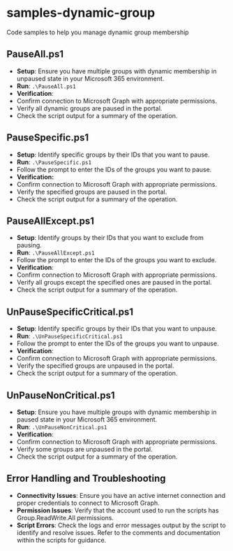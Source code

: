 # samples-dynamic-group
Code samples to help you manage dynamic group membership

## PauseAll.ps1
- **Setup**: Ensure you have multiple groups with dynamic membership in unpaused state in your Microsoft 365 environment.
- **Run**: `.\PauseAll.ps1`
- **Verification**: 
- Confirm connection to Microsoft Graph with appropriate permissions.
- Verify all dynamic groups are paused in the portal.
- Check the script output for a summary of the operation.

## PauseSpecific.ps1
- **Setup**: Identify specific groups by their IDs that you want to pause.
- **Run**: `.\PauseSpecific.ps1`
- Follow the prompt to enter the IDs of the groups you want to pause.
- **Verification:**
- Confirm connection to Microsoft Graph with appropriate permissions.
- Verify the specified groups are paused in the portal.
- Check the script output for a summary of the operation.

## PauseAllExcept.ps1
- **Setup**: Identify groups by their IDs that you want to exclude from pausing.
- **Run**: `.\PauseAllExcept.ps1`
- Follow the prompt to enter the IDs of the groups you want to exclude.
- **Verification**:
- Confirm connection to Microsoft Graph with appropriate permissions.
- Verify all groups except the specified ones are paused in the portal.
- Check the script output for a summary of the operation.

## UnPauseSpecificCritical.ps1
- **Setup**: Identify specific groups by their IDs that you want to unpause.
- **Run**: `.\UnPauseSpecificCritical.ps1`
- Follow the prompt to enter the IDs of the groups you want to unpause.
- **Verification**:
- Confirm connection to Microsoft Graph with appropriate permissions.
- Verify the specified groups are unpaused in the portal.
- Check the script output for a summary of the operation.

## UnPauseNonCritical.ps1
- **Setup**: Ensure you have multiple groups with dynamic membership in paused state in your Microsoft 365 environment.
- **Run**: `.\UnPauseNonCritical.ps1`
- **Verification**:
- Confirm connection to Microsoft Graph with appropriate permissions.
- Verify some groups are unpaused in the portal.
- Check the script output for a summary of the operation.

## Error Handling and Troubleshooting
- **Connectivity Issues**: Ensure you have an active internet connection and proper credentials to connect to Microsoft Graph.
- **Permission Issues**: Verify that the account used to run the scripts has Group.ReadWrite.All permissions.
- **Script Errors**: Check the logs and error messages output by the script to identify and resolve issues. Refer to the comments and documentation within the scripts for guidance.



